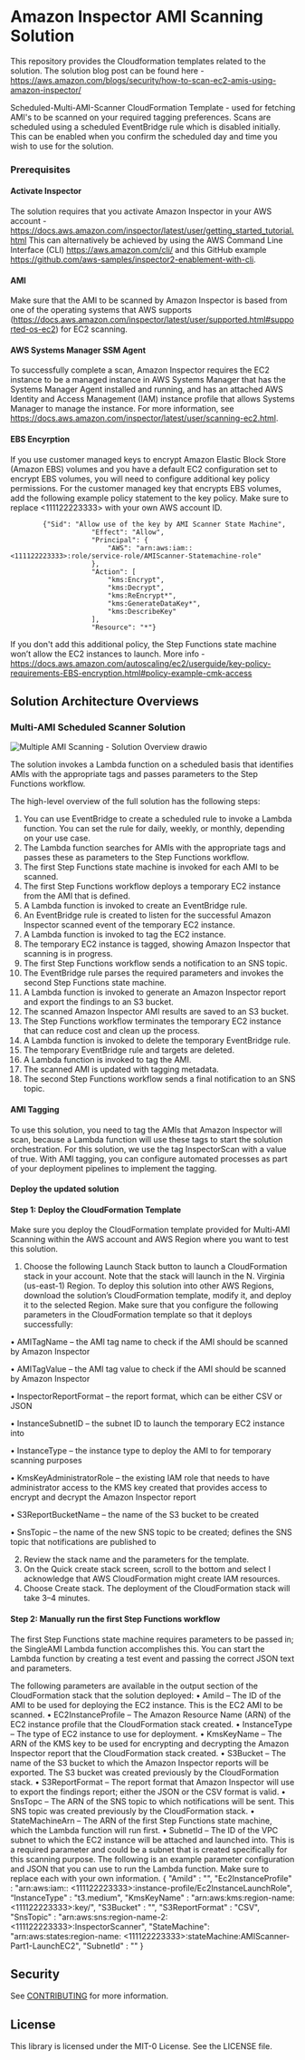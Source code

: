 # Amazon Inspector AMI Scanning Solution

This repository provides the Cloudformation templates related to the solution. The solution blog post can be found here - https://aws.amazon.com/blogs/security/how-to-scan-ec2-amis-using-amazon-inspector/

Scheduled-Multi-AMI-Scanner CloudFormation Template - used for fetching AMI's to be scanned on your required tagging preferences. Scans are scheduled using a scheduled EventBridge rule which is disabled initially. This can be enabled when you confirm the scheduled day and time you wish to use for the solution.

### Prerequisites
#### Activate Inspector
The solution requires that you activate Amazon Inspector in your AWS account - https://docs.aws.amazon.com/inspector/latest/user/getting_started_tutorial.html
This can alternatively be achieved by using the AWS Command Line Interface (CLI) https://aws.amazon.com/cli/ and this GitHub example https://github.com/aws-samples/inspector2-enablement-with-cli. 

#### AMI
Make sure that the AMI to be scanned by Amazon Inspector is based from one of the operating systems that AWS supports (https://docs.aws.amazon.com/inspector/latest/user/supported.html#supported-os-ec2) for EC2 scanning.

#### AWS Systems Manager SSM Agent
To successfully complete a scan, Amazon Inspector requires the EC2 instance to be a managed instance in AWS Systems Manager that has the Systems Manager Agent installed and running, and has an attached AWS Identity and Access Management (IAM) instance profile that allows Systems Manager to manage the instance. For more information, see https://docs.aws.amazon.com/inspector/latest/user/scanning-ec2.html.

#### EBS Encyrption
If you use customer managed keys to encrypt Amazon Elastic Block Store (Amazon EBS) volumes and you have a default EC2 configuration set to encrypt EBS volumes, you will need to configure additional key policy permissions. For the customer managed key that encrypts EBS volumes, add the following example policy statement to the key policy. Make sure to replace <111122223333> with your own AWS account ID.

            {"Sid": "Allow use of the key by AMI Scanner State Machine",
                        "Effect": "Allow",
                        "Principal": {
                            "AWS": "arn:aws:iam:: <111122223333>:role/service-role/AMIScanner-Statemachine-role"
                        },
                        "Action": [
                            "kms:Encrypt",
                            "kms:Decrypt",
                            "kms:ReEncrypt*",
                            "kms:GenerateDataKey*",
                            "kms:DescribeKey"
                        ],
                        "Resource": "*"}
        
If you don't add this additional policy, the Step Functions state machine won’t allow the EC2 instances to launch. More info - https://docs.aws.amazon.com/autoscaling/ec2/userguide/key-policy-requirements-EBS-encryption.html#policy-example-cmk-access


## Solution Architecture Overviews

### Multi-AMI Scheduled Scanner Solution

![Multiple AMI Scanning - Solution Overview drawio](https://github.com/aws-samples/inspector-ami-scanning-solution/assets/102709027/cbad18d5-c4ad-4338-83a4-b02f2e80039e)

The solution invokes a Lambda function on a scheduled basis that identifies AMIs with the appropriate tags and passes parameters to the Step Functions workflow. 
            
The high-level overview of the full solution has the following steps:
1.	You can use   EventBridge to create a scheduled rule to invoke a Lambda function. You can set the rule for daily, weekly, or monthly, depending on your use case.
2.	The Lambda function searches for AMIs with the appropriate tags and passes these as parameters to the Step Functions workflow.
3.	The first Step Functions state machine is invoked for each AMI to be scanned.
4.	The first Step Functions workflow deploys a temporary EC2 instance from the AMI that is defined.
5.	A Lambda function is invoked to create an EventBridge rule.
6.	An EventBridge rule is created to listen for the successful Amazon Inspector scanned event of the temporary EC2 instance.
7.	A Lambda function is invoked to tag the EC2 instance.
8.	The temporary EC2 instance is tagged, showing Amazon Inspector that scanning is in progress.
9.	The first Step Functions workflow sends a notification to an SNS topic.
10.	The EventBridge rule parses the required parameters and invokes the second Step Functions state machine.
11.	A Lambda function is invoked to generate an Amazon Inspector report and export the findings to an S3 bucket.
12.	The scanned Amazon Inspector AMI results are saved to an S3 bucket.
13.	The Step Functions workflow terminates the temporary EC2 instance that can reduce cost   and clean up the process.
14.	A Lambda function is invoked to delete the temporary EventBridge rule.
15.	The temporary EventBridge rule and targets are deleted.
16.	A Lambda function is invoked to tag the AMI.
17.	The scanned AMI is updated with tagging metadata.
18.	The second Step Functions workflow sends a final notification to an SNS topic.


#### AMI Tagging

To use this solution, you need to tag the AMIs that Amazon Inspector will scan, because a Lambda function will use these tags to start the solution orchestration. For this solution, we use the tag InspectorScan with a value of true. With AMI tagging, you can configure automated processes as part of your deployment pipelines to implement the tagging.

#### Deploy the updated solution

#### Step 1: Deploy the CloudFormation Template

Make sure you deploy the CloudFormation template provided for Multi-AMI Scanning within the AWS account and AWS Region where you want to test this solution.

1.	Choose the following Launch Stack button to launch a CloudFormation stack in your account. Note that the stack will launch in the N. Virginia (us-east-1) Region. To deploy this solution into other AWS Regions, download the solution’s CloudFormation template, modify it, and deploy it to the selected Region. Make sure that you configure the following parameters in the CloudFormation template so that it deploys successfully:
            
•	AMITagName – the AMI tag name to check if the AMI should be scanned by Amazon Inspector
            
•	AMITagValue – the AMI tag value to check if the AMI should be scanned by Amazon Inspector
            
•	InspectorReportFormat – the report format, which can be either CSV or JSON
            
•	InstanceSubnetID – the subnet ID to launch the temporary EC2 instance into
            
            
•	InstanceType – the instance type to deploy the AMI to for temporary scanning purposes 
            
•	KmsKeyAdministratorRole – the existing IAM role that needs to have administrator access to the KMS key created that provides access to encrypt and decrypt the Amazon Inspector report
            
•	S3ReportBucketName – the name of the S3 bucket to be created 
            
•	SnsTopic – the name of the new SNS topic to be created; defines the SNS topic that notifications are published to 
            

2.	Review the stack name and the parameters for the template. 
3.	On the Quick create stack screen, scroll to the bottom and select I acknowledge that AWS CloudFormation might create IAM resources.
4.	Choose Create stack. The deployment of the CloudFormation stack will take 3–4 minutes. 


#### Step 2: Manually run the first Step Functions workflow

The first Step Functions state machine requires parameters to be passed in; the SingleAMI Lambda function accomplishes this. You can start the Lambda function by creating a test event and passing the correct JSON text and parameters. 
            
The following parameters are available in the output section of the CloudFormation stack that the solution deployed:
•	AmiId – The ID of the AMI to be used for deploying the EC2 instance. This is the EC2 AMI to be scanned.
•	EC2InstanceProfile – The Amazon Resource Name (ARN) of the EC2 instance profile that the CloudFormation stack created.
•	InstanceType – The type of EC2 instance to use for deployment. 
•	KmsKeyName – The ARN of the KMS key to be used for encrypting and decrypting the Amazon Inspector report that the CloudFormation stack created.
•	S3Bucket – The name of the S3 bucket to which the Amazon Inspector reports will be exported. The S3 bucket was created previously by the CloudFormation stack.
•	S3ReportFormat – The report format that Amazon Inspector will use to export the findings report; either the JSON or the CSV format is valid.
•	SnsTopc – The ARN of the SNS topic to which notifications will be sent. This SNS topic was created previously by the CloudFormation stack.
•	StateMachineArn – The ARN of the first Step Functions state machine, which the Lambda function will run first.
•	SubnetId – The ID of the VPC subnet to which the EC2 instance will be attached and launched into. This is a required parameter and could be a subnet that is created specifically for this scanning purpose.
The following is an example parameter configuration and JSON that you can use to run the Lambda function. Make sure to replace each <user input placeholder> with your own information. 
                    {
                    "AmiId" : "<AMI-ABCDEF01234567890>",
                    "Ec2InstanceProfile" : "arn:aws:iam:: <111122223333>:instance-profile/Ec2InstanceLaunchRole",
                    “InstanceType" : "t3.medium",
                    "KmsKeyName" : "arn:aws:kms:region-name: <111122223333>:key/<a1b2c3d4-5678-90ab-cdef-EXAMPLE11111>",
                    "S3Bucket" : "<DOC-EXAMPLE-BUCKET-111122223333>",
                    "S3ReportFormat" : "CSV",
                    "SnsTopic" : "arn:aws:sns:region-name-2: <111122223333>:InspectorScanner",
                    "StateMachine": "arn:aws:states:region-name: <111122223333>:stateMachine:AMIScanner-Part1-LaunchEC2",
                    "SubnetId" : "<SUBNET-ABCDEF01234567890>"
                    }

## Security

See [CONTRIBUTING](CONTRIBUTING.md#security-issue-notifications) for more information.

## License

This library is licensed under the MIT-0 License. See the LICENSE file.

